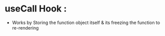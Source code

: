 <h1>useCall Hook : </h1>

- Works by Storing the function object itself & its freezing the function to re-rendering
